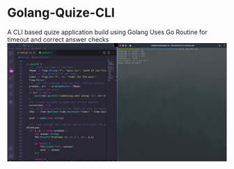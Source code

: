 # Golang-Quize-CLI
A CLI based quize application build using Golang
Uses Go Routine for timeout and correct answer checks
![Image](https://github.com/Deepjyoti-Sarmah/Golang-Quize-CLI/blob/master/images/go-quiz-goroutines.png?raw=true "Golang Quize CLI")
